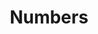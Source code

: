 ---
title: Numbers
layout: revealjs
description: "This description is included within meta-tags"
goal: "Learn several expressions to greet and introduce yourself"
why:
  - Explanation 1
  - Explanation 2
  - Explanation 3
principles:
ppitfalls:
permalink: test
standardtime: 700

## Content supports TIME

content:
  - center: 1
    translation: "um"
  - center: 2
    translation: "dois"
  - center: 3
    translation: "três"
  - center: 4
    translation: "quatro"
  - center: 5
    translation: "cinco"
  - center: 6
    translation: "seis"
  - center: 7
    translation: "sete"
  - center: 8
    translation: "oito"
  - center: 9
    translation: "nove"
  - center: 10
    translation: "dez"
  - center: 11
    translation: "onze"
  - center: 12
    translation: "doze"
  - center: 13
    translation: "treze"
  - center: 14
    translation: "catorze"
  - center: 15
    translation: "quinze"
  - center: 16
    translation: "dezesseis"
  - center: 17
    translation: "dezessete"
  - center: 18
    translation: "dezoito"
  - center: 19
    translation: "dezenove"
  - center: 20
    translation: "vinte"
  - center: 21
    translation: "vinte e um"
  - center: 22
    translation: "vinte e dois"
  - center: 30
    translation: "trinta"
  - center: 40
    translation: "quarenta"
  - center: 50
    translation: "cinquenta"
  - center: 60
    translation: "sessenta"
  - center: 70
    translation: "setenta"
  - center: 80
    translation: "oitenta"
  - center: 90
    translation: "noventa"
  - center: 100
    translation: "cem"
---